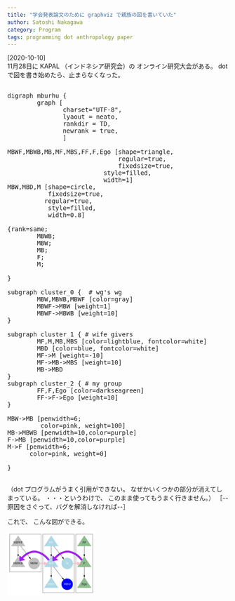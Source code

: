 ```yaml
---
title: "学会発表論文のために graphviz で親族の図を書いていた"
author: Satoshi Nakagawa
category: Program
tags: programming dot anthropology paper 
---
```


[2020-10-10]  
 11月28日に KAPAL （インドネシア研究会）の
オンライン研究大会がある。
dot で図を書き始めたら、止まらなくなった。

<pre>

digraph mburhu {
        graph [
               charset="UTF-8",
               lyaout = neato,
               rankdir = TD,
               newrank = true,
               ]

MBWF,MBWB,MB,MF,MBS,FF,F,Ego [shape=triangle,
                              regular=true,
                              fixedsize=true,
                          style=filled,
                          width=1]
MBW,MBD,M [shape=circle,
           fixedsize=true,
          regular=true,
           style=filled,
           width=0.8]

{rank=same;
        MBWB;
        MBW;
        MB;
        F;
        M;

}

subgraph cluster_0 {  # wg's wg
        MBW,MBWB,MBWF [color=gray]
        MBWF->MBW [weight=1]
        MBWF->MBWB [weight=10]
}        

subgraph cluster_1 { # wife givers
        MF,M,MB,MBS [color=lightblue, fontcolor=white]
        MBD [color=blue, fontcolor=white]
        MF->M [weight=-10]
        MF->MB->MBS [weight=10]
        MB->MBD
}
subgraph cluster_2 { # my group
        FF,F,Ego [color=darkseagreen]
        FF->F->Ego [weight=10]
}

MBW->MB [penwidth=6;
         color=pink, weight=100]
MB->MBWB [penwidth=10,color=purple]
F->MB [penwidth=10,color=purple]
M->F [penwidth=6;
      color=pink, weight=0]

}

</pre>

 （dot プログラムがうまく引用ができない。
なぜかいくつかの部分が消えてしまっている。
・・・というわけで、
このまま使ってもうまく行きません。）
［--原因をさぐって、バグを解消しなければ--］

 これで、
こんな図ができる。

<img src="/pict/2020-10-10-mburhu5.jpg" alt="母方交差イトコ婚" width="200"/>

